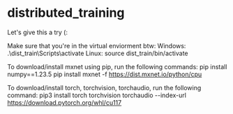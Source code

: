 # distributed_training
Let's give this a try (:

Make sure that you're in the virtual enviorment btw:
Windows: .\dist_train\Scripts\activate
Linux: source dist_train/bin/activate

To download/install mxnet using pip, run the following commands:
pip install numpy==1.23.5
pip install mxnet -f https://dist.mxnet.io/python/cpu

To download/install torch, torchvision, torchaudio, run the following command:
pip3 install torch torchvision torchaudio --index-url https://download.pytorch.org/whl/cu117
